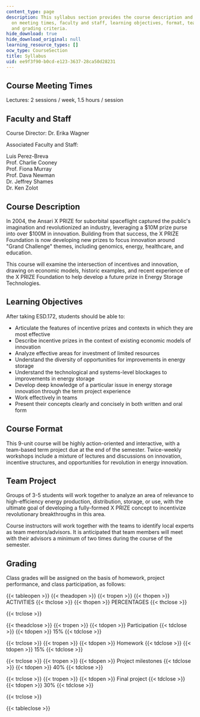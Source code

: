 ```yaml
---
content_type: page
description: This syllabus section provides the course description and information
  on meeting times, faculty and staff, learning objectives, format, team projects,
  and grading criteria.
hide_download: true
hide_download_original: null
learning_resource_types: []
ocw_type: CourseSection
title: Syllabus
uid: ee9f3f90-b0cd-e123-3637-28ca50d28231
---
```


Course Meeting Times
--------------------

Lectures: 2 sessions / week, 1.5 hours / session

Faculty and Staff
-----------------

Course Director: Dr. Erika Wagner

Associated Faculty and Staff:

Luis Perez-Breva  
Prof. Charlie Cooney  
Prof. Fiona Murray  
Prof. Dava Newman  
Dr. Jeffrey Shames  
Dr. Ken Zolot

Course Description
------------------

In 2004, the Ansari X PRIZE for suborbital spaceflight captured the public's imagination and revolutionized an industry, leveraging a $10M prize purse into over $100M in innovation. Building from that success, the X PRIZE Foundation is now developing new prizes to focus innovation around "Grand Challenge" themes, including genomics, energy, healthcare, and education.

This course will examine the intersection of incentives and innovation, drawing on economic models, historic examples, and recent experience of the X PRIZE Foundation to help develop a future prize in Energy Storage Technologies.

Learning Objectives
-------------------

After taking ESD.172, students should be able to:

*   Articulate the features of incentive prizes and contexts in which they are most effective
*   Describe incentive prizes in the context of existing economic models of innovation
*   Analyze effective areas for investment of limited resources
*   Understand the diversity of opportunities for improvements in energy storage
*   Understand the technological and systems-level blockages to improvements in energy storage
*   Develop deep knowledge of a particular issue in energy storage innovation through the term project experience
*   Work effectively in teams
*   Present their concepts clearly and concisely in both written and oral form

Course Format
-------------

This 9-unit course will be highly action-oriented and interactive, with a team-based term project due at the end of the semester. Twice-weekly workshops include a mixture of lectures and discussions on innovation, incentive structures, and opportunities for revolution in energy innovation.

Team Project
------------

Groups of 3-5 students will work together to analyze an area of relevance to high-efficiency energy production, distribution, storage, or use, with the ultimate goal of developing a fully-formed X PRIZE concept to incentivize revolutionary breakthroughs in this area.

Course instructors will work together with the teams to identify local experts as team mentors/advisors. It is anticipated that team members will meet with their advisors a minimum of two times during the course of the semester.

Grading
-------

Class grades will be assigned on the basis of homework, project performance, and class participation, as follows:

{{< tableopen >}}
{{< theadopen >}}
{{< tropen >}}
{{< thopen >}}
ACTIVITIES
{{< thclose >}}
{{< thopen >}}
PERCENTAGES
{{< thclose >}}

{{< trclose >}}

{{< theadclose >}}
{{< tropen >}}
{{< tdopen >}}
Participation
{{< tdclose >}}
{{< tdopen >}}
15%
{{< tdclose >}}

{{< trclose >}}
{{< tropen >}}
{{< tdopen >}}
Homework
{{< tdclose >}}
{{< tdopen >}}
15%
{{< tdclose >}}

{{< trclose >}}
{{< tropen >}}
{{< tdopen >}}
Project milestones
{{< tdclose >}}
{{< tdopen >}}
40%
{{< tdclose >}}

{{< trclose >}}
{{< tropen >}}
{{< tdopen >}}
Final project
{{< tdclose >}}
{{< tdopen >}}
30%
{{< tdclose >}}

{{< trclose >}}

{{< tableclose >}}